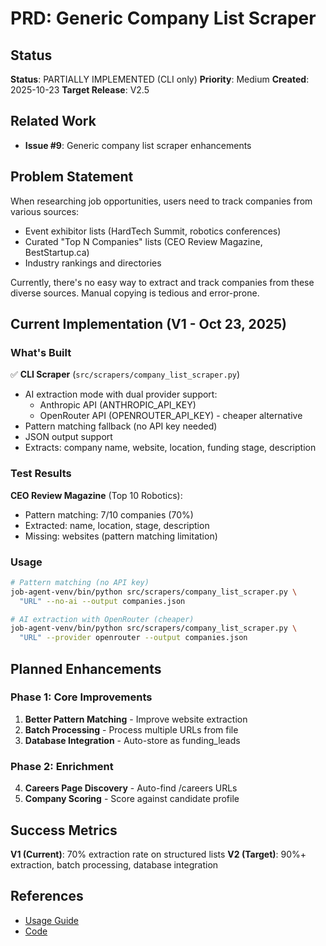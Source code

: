 # PRD: Generic Company List Scraper

## Status

**Status**: PARTIALLY IMPLEMENTED (CLI only)
**Priority**: Medium
**Created**: 2025-10-23
**Target Release**: V2.5

## Related Work

- **Issue #9**: Generic company list scraper enhancements

## Problem Statement

When researching job opportunities, users need to track companies from various sources:
- Event exhibitor lists (HardTech Summit, robotics conferences)
- Curated "Top N Companies" lists (CEO Review Magazine, BestStartup.ca)
- Industry rankings and directories

Currently, there's no easy way to extract and track companies from these diverse sources. Manual copying is tedious and error-prone.

## Current Implementation (V1 - Oct 23, 2025)

### What's Built

✅ **CLI Scraper** (`src/scrapers/company_list_scraper.py`)
- AI extraction mode with dual provider support:
  - Anthropic API (ANTHROPIC_API_KEY)
  - OpenRouter API (OPENROUTER_API_KEY) - cheaper alternative
- Pattern matching fallback (no API key needed)
- JSON output support
- Extracts: company name, website, location, funding stage, description

### Test Results

**CEO Review Magazine** (Top 10 Robotics):
- Pattern matching: 7/10 companies (70%)
- Extracted: name, location, stage, description
- Missing: websites (pattern matching limitation)

### Usage

```bash
# Pattern matching (no API key)
job-agent-venv/bin/python src/scrapers/company_list_scraper.py \
  "URL" --no-ai --output companies.json

# AI extraction with OpenRouter (cheaper)
job-agent-venv/bin/python src/scrapers/company_list_scraper.py \
  "URL" --provider openrouter --output companies.json
```

## Planned Enhancements

### Phase 1: Core Improvements

1. **Better Pattern Matching** - Improve website extraction
2. **Batch Processing** - Process multiple URLs from file
3. **Database Integration** - Auto-store as funding_leads

### Phase 2: Enrichment

4. **Careers Page Discovery** - Auto-find /careers URLs
5. **Company Scoring** - Score against candidate profile

## Success Metrics

**V1 (Current)**: 70% extraction rate on structured lists
**V2 (Target)**: 90%+ extraction, batch processing, database integration

## References

- [Usage Guide](../../development/company-list-scraper-usage.md)
- [Code](../../../src/scrapers/company_list_scraper.py)
